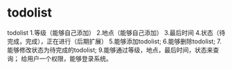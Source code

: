 # todolist
todolist 1.等级（能够自己添加） 2.地点（能够自己添加） 3.最后时间 4.状态（待完成，完成），正在进行（后期扩展）  5.能够添加todolist; 6.能够删除todolist; 7.能够修改状态为待完成的todolist; 9.能够通过等级，地点，最后时间，状态来查询；  给用户一个权限，能够登录系统。
